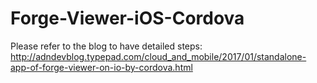 # Forge-Viewer-iOS-Cordova
Please refer to the blog to have detailed steps: http://adndevblog.typepad.com/cloud_and_mobile/2017/01/standalone-app-of-forge-viewer-on-io-by-cordova.html
